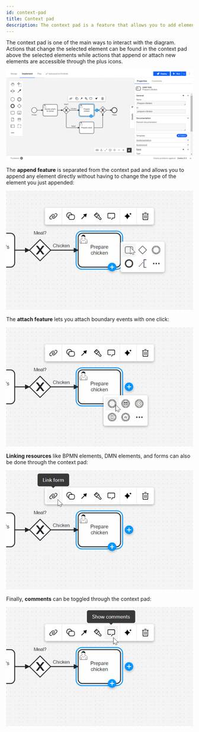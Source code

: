 ```yaml
---
id: context-pad
title: Context pad
description: The context pad is a feature that allows you to add elements to your diagram and perform actions on elements.
---
```


The context pad is one of the main ways to interact with the diagram. Actions that change the selected element can be found in the context pad above the selected elements while actions that append or attach new elements are accessible through the plus icons.

![context pad overview](img/context-pad/overview.png)

The **append feature** is separated from the context pad and allows you to append any element directly without having to change the type of the element you just appended:

![append element icon](img/context-pad/append-element.png)

The **attach feature** lets you attach boundary events with one click:

![append boundary event](img/context-pad/append-boundary-event.png)

**Linking resources** like BPMN elements, DMN elements, and forms can also be done through the context pad:

![link form](img/context-pad/linking.png)

Finally, **comments** can be toggled through the context pad:

![show comments icon](img/context-pad/comments.png)
